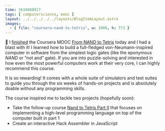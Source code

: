 ```yaml
---
time: 1634888917
tags: [ computerscience, mooc ]
layout: ../../../../../layouts/BlogItemLayout.astro
images:
  - { file: "coursera-nand-to-tetris", w: 1000, h: 773 }
---
```


🎉 I [finished](https://coursera.org/share/49c462b7194dd90882fc13fc6a357d52) the Coursera MOOC [From NAND to Tetris](https://www.coursera.org/learn/build-a-computer) today and I had a blast with it! I learned how to build a full-fledged von-Neumann-inspired computer in software from the simplest logic gates (like the eponymous *NAND* or “not and” gate). If you are into puzzle-solving and interested in how even the most powerful computers work at their very core, I can highly recommend this course.

It is so rewarding! It comes with a whole suite of simulators and test suites to guide you through the six weeks of hands-on projects and is absolutely doable without any programming skills.

The course inspired me to tackle two projects (hopefully soon):

* Take the follow-up course [Nand to Tetris Part II](https://www.coursera.org/learn/nand2tetris2) that focuses on implementing a high-level programming language on top of the computer built in part 1
* Create an interactive Hack Assembler in JavaScript
